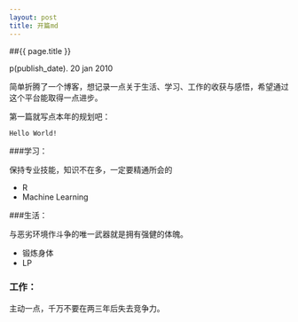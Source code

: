 ```yaml
---
layout: post
title: 开篇md
---
```


##{{ page.title }}

p(publish_date). 20 jan 2010

简单折腾了一个博客，想记录一点关于生活、学习、工作的收获与感悟，希望通过这个平台能取得一点进步。

第一篇就写点本年的规划吧：

`Hello World!`

###学习：

保持专业技能，知识不在多，一定要精通所会的

* R
* Machine Learning

###生活：

<p>与恶劣环境作斗争的唯一武器就是拥有强健的体魄。</p>

* 锻炼身体
* LP

<h3>工作：</h3>

<p>主动一点，千万不要在两三年后失去竞争力。</p>


